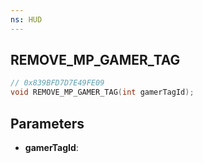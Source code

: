 ```yaml
---
ns: HUD
---
```

## REMOVE_MP_GAMER_TAG

```c
// 0x839BFD7D7E49FE09
void REMOVE_MP_GAMER_TAG(int gamerTagId);
```

## Parameters
* **gamerTagId**:
